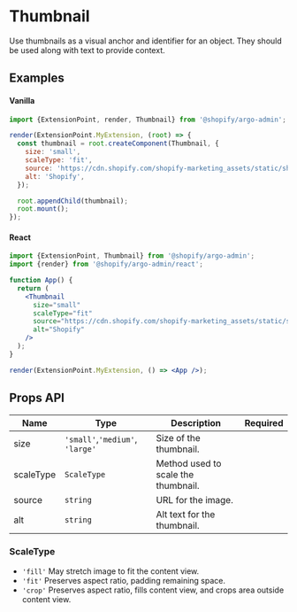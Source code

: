 # Thumbnail

Use thumbnails as a visual anchor and identifier for an object. They should be used along with text to provide context.

## Examples

#### Vanilla

```js
import {ExtensionPoint, render, Thumbnail} from '@shopify/argo-admin';

render(ExtensionPoint.MyExtension, (root) => {
  const thumbnail = root.createComponent(Thumbnail, {
    size: 'small',
    scaleType: 'fit',
    source: 'https://cdn.shopify.com/shopify-marketing_assets/static/shopify-favicon.png',
    alt: 'Shopify',
  });

  root.appendChild(thumbnail);
  root.mount();
});
```

#### React

```jsx
import {ExtensionPoint, Thumbnail} from '@shopify/argo-admin';
import {render} from '@shopify/argo-admin/react';

function App() {
  return (
    <Thumbnail
      size="small"
      scaleType="fit"
      source="https://cdn.shopify.com/shopify-marketing_assets/static/shopify-favicon.png"
      alt="Shopify"
    />
  );
}

render(ExtensionPoint.MyExtension, () => <App />);
```

## Props API

| Name      | Type                            | Description                         | Required |
| --------- | ------------------------------- | ----------------------------------- | -------- |
| size      | `'small'`,`'medium'`, `'large'` | Size of the thumbnail.              |          |
| scaleType | `ScaleType`                     | Method used to scale the thumbnail. |          |
| source    | `string`                        | URL for the image.                  |          |
| alt       | `string`                        | Alt text for the thumbnail.         |          |

### ScaleType

- `'fill'` May stretch image to fit the content view.
- `'fit'` Preserves aspect ratio, padding remaining space.
- `'crop'` Preserves aspect ratio, fills content view, and crops area outside content view.
